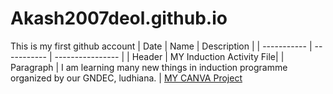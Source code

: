 # Akash2007deol.github.io
This is my first github account
	| Date | Name | Description |
| ----------- | ----------- | ---------------- |
| Header | MY Induction Activity File|
| Paragraph | I am learning many new things in induction programme organized by our GNDEC, ludhiana. |
[MY CANVA Project](https://www.canva.com/design/DAGLRCExl_E/QhDLvtHegnUmkKVT7h-JBA/edit)

